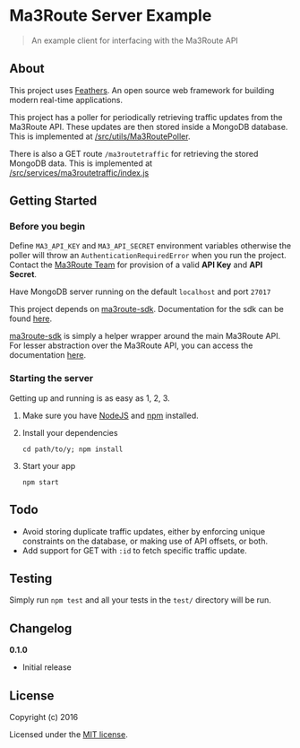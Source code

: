# Ma3Route Server Example

> An example client for interfacing with the Ma3Route API

## About

This project uses [Feathers](http://feathersjs.com). An open source web framework for building modern real-time applications.

This project has a poller for periodically retrieving traffic updates from the Ma3Route API. These updates are then stored inside a MongoDB database. This is implemented at [/src/utils/Ma3RoutePoller](https://github.com/nigelnindo/ma3route-server-example/blob/master/src/utils/Ma3RoutePoller.js).

There is also a GET route `/ma3routetraffic` for retrieving the stored MongoDB data. This is implemented at [/src/services/ma3routetraffic/index.js](https://github.com/nigelnindo/ma3route-server-example/blob/master/src/services/ma3routetraffic/index.js)

## Getting Started

### Before you begin

Define `MA3_API_KEY` and `MA3_API_SECRET` environment variables otherwise the poller will throw an `AuthenticationRequiredError` when you run the project. Contact the [Ma3Route Team](https://www.ma3route.com/contact-us) for provision of a valid **API Key** and **API Secret**.

Have MongoDB server running on the default `localhost` and port `27017`

This project depends on [ma3route-sdk](https://github.com/Ma3Route/node-sdk). Documentation for the sdk can be found [here](https://ma3route.github.io/node-sdk).

[ma3route-sdk](https://github.com/Ma3Route/node-sdk) is simply a helper wrapper around the main Ma3Route API. For lesser abstraction over the Ma3Route API, you can access the documentation [here](https://bitbucket.org/ma3route_team/ma3route-api-documentation/wiki/Home).

### Starting the server

Getting up and running is as easy as 1, 2, 3.

1. Make sure you have [NodeJS](https://nodejs.org/) and [npm](https://www.npmjs.com/) installed.
2. Install your dependencies

    ```
    cd path/to/y; npm install
    ```

3. Start your app

    ```
    npm start
    ```

## Todo

- Avoid storing duplicate traffic updates, either by enforcing unique constraints on the database, or making use of API offsets, or both.
- Add support for GET with `:id` to fetch specific traffic update.

## Testing

Simply run `npm test` and all your tests in the `test/` directory will be run.


## Changelog

__0.1.0__

- Initial release

## License

Copyright (c) 2016

Licensed under the [MIT license](LICENSE).
